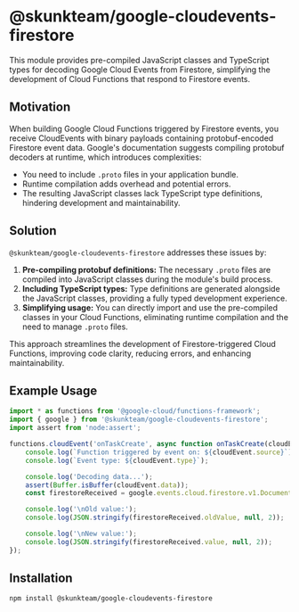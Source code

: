 # @skunkteam/google-cloudevents-firestore

This module provides pre-compiled JavaScript classes and TypeScript types for decoding Google Cloud Events from Firestore, simplifying the
development of Cloud Functions that respond to Firestore events.

## Motivation

When building Google Cloud Functions triggered by Firestore events, you receive CloudEvents with binary payloads containing protobuf-encoded
Firestore event data. Google's documentation suggests compiling protobuf decoders at runtime, which introduces complexities:

-   You need to include `.proto` files in your application bundle.
-   Runtime compilation adds overhead and potential errors.
-   The resulting JavaScript classes lack TypeScript type definitions, hindering development and maintainability.

## Solution

`@skunkteam/google-cloudevents-firestore` addresses these issues by:

1.  **Pre-compiling protobuf definitions:** The necessary `.proto` files are compiled into JavaScript classes during the module's build
    process.
2.  **Including TypeScript types:** Type definitions are generated alongside the JavaScript classes, providing a fully typed development
    experience.
3.  **Simplifying usage:** You can directly import and use the pre-compiled classes in your Cloud Functions, eliminating runtime
    compilation and the need to manage `.proto` files.

This approach streamlines the development of Firestore-triggered Cloud Functions, improving code clarity, reducing errors, and enhancing
maintainability.

## Example Usage

```typescript
import * as functions from '@google-cloud/functions-framework';
import { google } from '@skunkteam/google-cloudevents-firestore';
import assert from 'node:assert';

functions.cloudEvent('onTaskCreate', async function onTaskCreate(cloudEvent: functions.CloudEvent<Buffer>) {
    console.log(`Function triggered by event on: ${cloudEvent.source}`);
    console.log(`Event type: ${cloudEvent.type}`);

    console.log('Decoding data...');
    assert(Buffer.isBuffer(cloudEvent.data));
    const firestoreReceived = google.events.cloud.firestore.v1.DocumentEventData.decode(cloudEvent.data);

    console.log('\nOld value:');
    console.log(JSON.stringify(firestoreReceived.oldValue, null, 2));

    console.log('\nNew value:');
    console.log(JSON.stringify(firestoreReceived.value, null, 2));
});
```

## Installation

```bash
npm install @skunkteam/google-cloudevents-firestore
```
